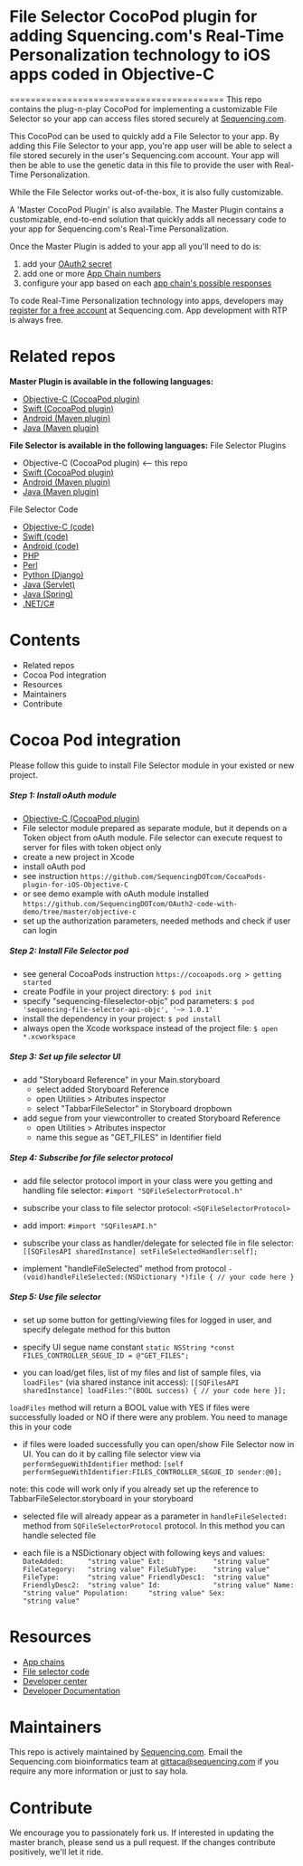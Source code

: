 # File Selector CocoPod plugin for adding Squencing.com's Real-Time Personalization technology to iOS apps coded in Objective-C
=========================================
This repo contains the plug-n-play CocoPod for implementing a customizable File Selector so your app can access files stored securely at [Sequencing.com](https://sequencing.com/). 

This CocoPod can be used to quickly add a File Selector to your app. By adding this File Selector to your app, you're app user will be able to select a file stored securely in the user's Sequencing.com account. Your app will then be able to use the genetic data in this file to provide the user with Real-Time Personalization.

While the File Selector works out-of-the-box, it is also fully customizable.

A 'Master CocoPod Plugin' is also available. The Master Plugin contains a customizable, end-to-end solution that quickly adds all necessary code to your app for Sequencing.com's Real-Time Personalization. 

Once the Master Plugin is added to your app all you'll need to do is:

1. add your [OAuth2 secret](https://sequencing.com/developer-center/new-app-oauth-secret)
2. add one or more [App Chain numbers](https://sequencing.com/app-chains/)
3. configure your app based on each [app chain's possible responses](https://sequencing.com/app-chains/)

To code Real-Time Personalization technology into apps, developers may [register for a free account](https://sequencing.com/user/register/) at Sequencing.com. App development with RTP is always free.

Related repos
=========================================
**Master Plugin is available in the following languages:**
* [Objective-C (CocoaPod plugin)](https://github.com/SequencingDOTcom/CocoaPods-iOS-Master-Plugin-ObjectiveC)
* [Swift (CocoaPod plugin)](https://github.com/SequencingDOTcom/CocoaPods-iOS-Master-Plugin-Swift)
* [Android (Maven plugin)](https://github.com/SequencingDOTcom/Maven-Android-Master-Plugin-Java)
* [Java (Maven plugin)](https://github.com/SequencingDOTcom/Maven-Android-Master-Plugin-Java) 

**File Selector is available in the following languages:**
File Selector Plugins
* Objective-C (CocoaPod plugin) <-- this repo
* [Swift (CocoaPod plugin)](https://github.com/SequencingDOTcom/CocoaPod-iOS-File-Selector-Swift)
* [Android (Maven plugin)](https://github.com/SequencingDOTcom/Maven-Android-File-Selector-Java)
* [Java (Maven plugin)](https://github.com/SequencingDOTcom/Maven-Android-File-Selector-Java) 

File Selector Code
* [Objective-C (code)](https://github.com/SequencingDOTcom/oAuth2-code-and-demo/tree/master/objective-c)
* [Swift (code)](https://github.com/SequencingDOTcom/oAuth2-code-and-demo/tree/master/swift)
* [Android (code)](https://github.com/SequencingDOTcom/oAuth2-code-and-demo/tree/master/android)
* [PHP](https://github.com/SequencingDOTcom/oAuth2-code-and-demo/tree/master/php)
* [Perl](https://github.com/SequencingDOTcom/oAuth2-code-and-demo/tree/master/perl)
* [Python (Django)](https://github.com/SequencingDOTcom/oAuth2-code-and-demo/tree/master/python-django)
* [Java (Servlet)](https://github.com/SequencingDOTcom/oAuth2-code-and-demo/tree/master/java-servlet)
* [Java (Spring)](https://github.com/SequencingDOTcom/oAuth2-code-and-demo/tree/master/java-spring)
* [.NET/C#](https://github.com/SequencingDOTcom/oAuth2-code-and-demo/tree/master/dot-net-cs)

Contents
=========================================
* Related repos
* Cocoa Pod integration
* Resources
* Maintainers
* Contribute

Cocoa Pod integration
======================================
Please follow this guide to install File Selector module in your existed or new project.

##### Step 1: Install oAuth module
* [Objective-C (CocoaPod plugin)](https://github.com/SequencingDOTcom/CocoaPod-iOS-OAuth-ObjectiveC)
* File selector module prepared as separate module, but it depends on a Token object from oAuth module. File selector can execute request to server for files with token object only
* create a new project in Xcode
* install oAuth pod
* see instruction 
	```https://github.com/SequencingDOTcom/CocoaPods-plugin-for-iOS-Objective-C```
* or see demo example with oAuth module installed 
	```https://github.com/SequencingDOTcom/OAuth2-code-with-demo/tree/master/objective-c```
* set up the authorization parameters, needed methods and check if user can login

##### Step 2: Install File Selector pod
* see general CocoaPods instruction 
	```https://cocoapods.org > getting started```
* create Podfile in your project directory: 
	```$ pod init```
* specify "sequencing-fileselector-objc" pod parameters: 
	```$ pod 'sequencing-file-selector-api-objc', '~> 1.0.1'```
* install the dependency in your project: 
	```$ pod install```
* always open the Xcode workspace instead of the project file: 
	```$ open *.xcworkspace```

##### Step 3: Set up file selector UI
* add "Storyboard Reference" in your Main.storyboard
	* select added Storyboard Reference
	* open Utilities > Atributes inspector
	* select "TabbarFileSelector" in Storyboard dropbown
* add segue from your viewcontroller to created Storyboard Reference
	* open Utilities > Atributes inspector
	* name this segue as "GET_FILES" in Identifier field

##### Step 4: Subscribe for file selector protocol
* add file selector protocol import in your class were you getting and handling file selector:
		```
		#import "SQFileSelectorProtocol.h"
		```
		
* subscribe your class to file selector protocol: 
		```
		<SQFileSelectorProtocol>
		```

* add import: 
		```
		#import "SQFilesAPI.h"
		```

* subscribe your class as handler/delegate for selected file in file selector: 
		```
		[[SQFilesAPI sharedInstance] setFileSelectedHandler:self];
		```

* implement "handleFileSelected" method from protocol
		```
		- (void)handleFileSelected:(NSDictionary *)file {
			// your code here
		}
		```

##### Step 5: Use file selector 
* set up some button for getting/viewing files for logged in user, and specify delegate method for this button

* specify UI segue name constant
		```
		static NSString *const FILES_CONTROLLER_SEGUE_ID = @"GET_FILES";
		```
		
* you can load/get files, list of my files and list of sample files, via ```loadFiles"``` (via shared instance init access):
		```
		[[SQFilesAPI sharedInstance] loadFiles:^(BOOL success) {
			// your code here
		}];
		```
		
```loadFiles``` method will return a BOOL value with YES if files were successfully loaded or NO if there were any problem. You need to manage this in your code

* if files were loaded successfully you can open/show File Selector now in UI. You can do it by calling file selector view via ```performSegueWithIdentifier``` method:
		```
		[self performSegueWithIdentifier:FILES_CONTROLLER_SEGUE_ID sender:@0];
		```
	
note: this code will work only if you already set up the reference to TabbarFileSelector.storyboard in your storyboard

* selected file will already appear as a parameter in ```handleFileSelected:``` method from ```SQFileSelectorProtocol``` protocol. In this method you can handle selected file

* each file is a NSDictionary object with following keys and values:
		```
		DateAdded:		"string value"
		Ext:			"string value"
		FileCategory:	"string value"
		FileSubType:	"string value"
		FileType:		"string value"
		FriendlyDesc1:	"string value"
		FriendlyDesc2:	"string value"
		Id:				"string value"
		Name:			"string value"
		Population:		"string value"
		Sex:			"string value"
    	```



Resources
======================================
* [App chains](https://sequencing.com/app-chains)
* [File selector code](https://github.com/SequencingDOTcom/File-Selector-code)
* [Developer center](https://sequencing.com/developer-center)
* [Developer Documentation](https://sequencing.com/developer-documentation/)

Maintainers
======================================
This repo is actively maintained by [Sequencing.com](https://sequencing.com/). Email the Sequencing.com bioinformatics team at gittaca@sequencing.com if you require any more information or just to say hola.

Contribute
======================================
We encourage you to passionately fork us. If interested in updating the master branch, please send us a pull request. If the changes contribute positively, we'll let it ride.
